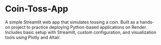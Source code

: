 # Coin-Toss-App
A simple Streamlit web app that simulates tossing a coin. Built as a hands-on project to practice deploying Python-based applications on Render. Includes basic setup with Streamlit, custom configuration, and visualization tools using Plotly and Altair.
